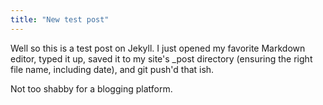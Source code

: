 ```yaml
---
title: "New test post"
---
```


Well so this is a test post on Jekyll. I just opened my favorite Markdown editor, typed it up, saved it to my site's _post directory (ensuring the right file name, including date), and git push'd that ish.

Not too shabby for a blogging platform.